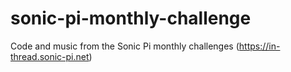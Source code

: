 # sonic-pi-monthly-challenge
Code and music from the Sonic Pi monthly challenges (https://in-thread.sonic-pi.net)
